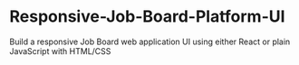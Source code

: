 # Responsive-Job-Board-Platform-UI
Build a responsive Job Board web application UI using either React or plain JavaScript with HTML/CSS
